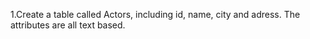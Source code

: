 1.Create a table called Actors, including id, name, city and adress. The attributes are all text based.
